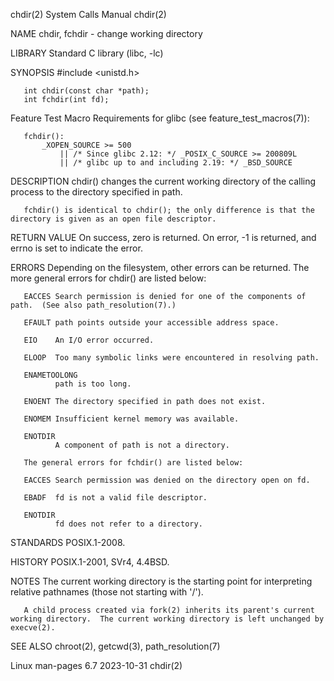 chdir(2)                                                                                    System Calls Manual                                                                                    chdir(2)

NAME
       chdir, fchdir - change working directory

LIBRARY
       Standard C library (libc, -lc)

SYNOPSIS
       #include <unistd.h>

       int chdir(const char *path);
       int fchdir(int fd);

   Feature Test Macro Requirements for glibc (see feature_test_macros(7)):

       fchdir():
           _XOPEN_SOURCE >= 500
               || /* Since glibc 2.12: */ _POSIX_C_SOURCE >= 200809L
               || /* glibc up to and including 2.19: */ _BSD_SOURCE

DESCRIPTION
       chdir() changes the current working directory of the calling process to the directory specified in path.

       fchdir() is identical to chdir(); the only difference is that the directory is given as an open file descriptor.

RETURN VALUE
       On success, zero is returned.  On error, -1 is returned, and errno is set to indicate the error.

ERRORS
       Depending on the filesystem, other errors can be returned.  The more general errors for chdir() are listed below:

       EACCES Search permission is denied for one of the components of path.  (See also path_resolution(7).)

       EFAULT path points outside your accessible address space.

       EIO    An I/O error occurred.

       ELOOP  Too many symbolic links were encountered in resolving path.

       ENAMETOOLONG
              path is too long.

       ENOENT The directory specified in path does not exist.

       ENOMEM Insufficient kernel memory was available.

       ENOTDIR
              A component of path is not a directory.

       The general errors for fchdir() are listed below:

       EACCES Search permission was denied on the directory open on fd.

       EBADF  fd is not a valid file descriptor.

       ENOTDIR
              fd does not refer to a directory.

STANDARDS
       POSIX.1-2008.

HISTORY
       POSIX.1-2001, SVr4, 4.4BSD.

NOTES
       The current working directory is the starting point for interpreting relative pathnames (those not starting with '/').

       A child process created via fork(2) inherits its parent's current working directory.  The current working directory is left unchanged by execve(2).

SEE ALSO
       chroot(2), getcwd(3), path_resolution(7)

Linux man-pages 6.7                                                                              2023-10-31                                                                                        chdir(2)
